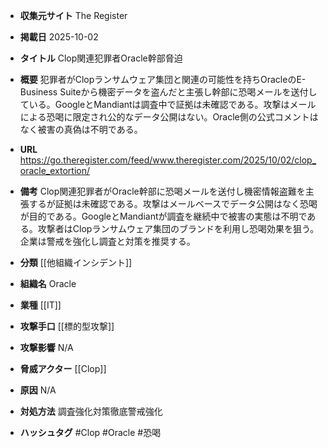 - **収集元サイト**
The Register

- **掲載日**
2025-10-02

- **タイトル**
Clop関連犯罪者Oracle幹部脅迫

- **概要**
犯罪者がClopランサムウェア集団と関連の可能性を持ちOracleのE-Business Suiteから機密データを盗んだと主張し幹部に恐喝メールを送付している。GoogleとMandiantは調査中で証拠は未確認である。攻撃はメールによる恐喝に限定され公的なデータ公開はない。Oracle側の公式コメントはなく被害の真偽は不明である。

- **URL**
https://go.theregister.com/feed/www.theregister.com/2025/10/02/clop_oracle_extortion/

- **備考**
Clop関連犯罪者がOracle幹部に恐喝メールを送付し機密情報盗難を主張するが証拠は未確認である。攻撃はメールベースでデータ公開はなく恐喝が目的である。GoogleとMandiantが調査を継続中で被害の実態は不明である。攻撃者はClopランサムウェア集団のブランドを利用し恐喝効果を狙う。企業は警戒を強化し調査と対策を推奨する。

- **分類**
[[他組織インシデント]]

- **組織名**
Oracle

- **業種**
[[IT]]

- **攻撃手口**
[[標的型攻撃]]

- **攻撃影響**
N/A

- **脅威アクター**
[[Clop]]

- **原因**
N/A

- **対処方法**
調査強化対策徹底警戒強化

- **ハッシュタグ**
#Clop #Oracle #恐喝
